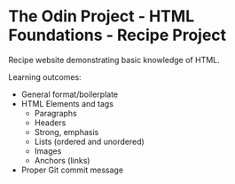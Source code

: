 # The Odin Project - HTML Foundations - Recipe Project

Recipe website demonstrating basic knowledge of HTML.

Learning outcomes:
- General format/boilerplate
- HTML Elements and tags
    - Paragraphs
    - Headers
    - Strong, emphasis
    - Lists (ordered and unordered)
    - Images
    - Anchors (links)
- Proper Git commit message